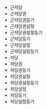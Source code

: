 - 근저당
- 근저당권
- 근저당권등기
- 근저당권설정
- 근저당권설정등기
- 근저당등기
- 근저당설정
- 근저당설정등기
- 저당
- 저당권
- 저당권등기
- 저당권설정
- 저당권설정등기
- 저당설정
- 저당등기
- 저당설정등기
